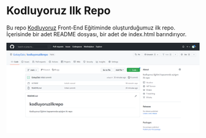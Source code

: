 # Kodluyoruz Ilk Repo

Bu repo [Kodluyoruz](http://www.kodluyoruz.org) Front-End Eğitiminde oluşturduğumuz ilk repo. İçerisinde bir adet README dosyası, bir adet de index.html barındırıyor.

![Görsel](https://github.com/GokayOzis/kodluyoruzilkrepo/blob/main/Kodluyoruz%20Proje.png?raw=true)